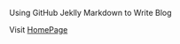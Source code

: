 Using GitHub Jeklly Markdown to Write Blog

Visit [HomePage](http://minixalpha.github.io/StrayBirds)
